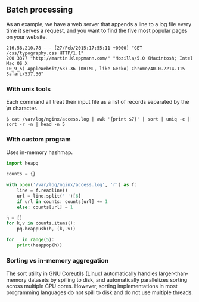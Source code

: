 ## Batch processing

As an example, we have a web server that appends a line to a log file every time it serves a request, and you want to find the five most popular pages on your website.

```log
216.58.210.78 - - [27/Feb/2015:17:55:11 +0000] "GET /css/typography.css HTTP/1.1"
200 3377 "http://martin.kleppmann.com/" "Mozilla/5.0 (Macintosh; Intel Mac OS X
10_9_5) AppleWebKit/537.36 (KHTML, like Gecko) Chrome/40.0.2214.115
Safari/537.36"
```

### With unix tools

Each command all treat their input file as a list of records separated by the \n character.

```console
$ cat /var/log/nginx/access.log | awk '{print $7}' | sort | uniq -c | sort -r -n | head -n 5
```

### With custom program

Uses in-memory hashmap.

```py
import heapq

counts = {}

with open('/var/log/nginx/access.log', 'r') as f:
    line = f.readline()
    url = line.split(' ')[6]
    if url in counts: counts[url] += 1
    else: counts[url] = 1

h = []
for k,v in counts.items():
    pq.heappush(h, (k,-v))

for _ in range(5):
    print(heappop(h))
```

### Sorting vs in-memory aggregation

The sort utility in GNU Coreutils (Linux) automatically handles larger-than-memory datasets by spilling to disk, and automatically parallelizes sorting across multiple CPU cores. However, sorting implementations in most programming languages do not spill to disk and do not use multiple threads.
